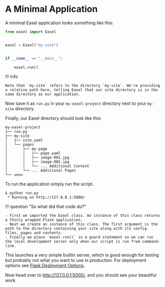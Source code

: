 # A Minimal Application

A minimal Easel application looks something like this:

``` python
from easel import Easel


easel = Easel("my-site")


if __name__ == "__main__":

    easel.run()
```

!!! info

    Note that `my-site` refers to the directory `my-site`. We're providing a relative path here, telling Easel that our site directory is in the same directory as our application.

Now save it as `run.py` in your `my-easel-project` directory next to your `my-site` directory.

Finally, our Easel directory should look like this:

``` plaintext
my-easel-project
├── run.py
├── my-site
│   ├── site.yaml
│   └── pages
│       ├── my-page
│       │   ├── page.yaml
│       │   ├── image-001.jpg
│       │   ├── image-002.jpg
│       │   └── ... Additional Content
│       └── ... Additional Pages
└── venv
```

To run the application simply run the script.

``` console
$ python run.py
 * Running on http://127.0.0.1:5000/
```

!!! question "So what did that code do?"

    - First we imported the Easel class. An instance of this class returns a thinly wrapped Flask application.
    - Next we create an instance of this class. The first argument is the path to the directory containing your site along with its config files, pages and contents.
    - Finally we place `easel.run()` in a guard statement so we can run the local development server only when our script is run from command-line.

This launches a very simple builtin server, which is good enough for testing but probably not what you want to use in production. For deployment options see [Flask Deployment Options](https://flask.palletsprojects.com/en/1.1.x/deploying/#deployment).

Now head over to <http://127.0.0.1:5000/>, and you should see your beautiful work.
